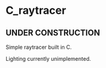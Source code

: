 # C_raytracer

## **UNDER CONSTRUCTION**

Simple raytracer built in C.

Lighting currently unimplemented.
